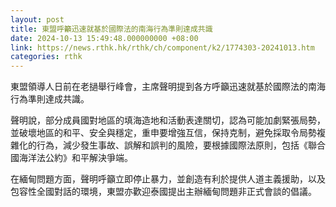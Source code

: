 ```yaml
---
layout: post
title: 東盟呼籲迅速就基於國際法的南海行為準則達成共識
date: 2024-10-13 15:49:48.000000000 +08:00
link: https://news.rthk.hk/rthk/ch/component/k2/1774303-20241013.htm
categories: rthk
---
```


東盟領導人日前在老撾舉行峰會，主席聲明提到各方呼籲迅速就基於國際法的南海行為準則達成共識。

聲明說，部分成員國對地區的填海造地和活動表達關切，認為可能加劇緊張局勢，並破壞地區的和平、安全與穩定，重申要增強互信，保持克制，避免採取令局勢複雜化的行為，減少發生事故、誤解和誤判的風險，要根據國際法原則，包括《聯合國海洋法公約》和平解決爭端。

在緬甸問題方面，聲明呼籲立即停止暴力，並創造有利於提供人道主義援助，以及包容性全國對話的環境，東盟亦歡迎泰國提出主辦緬甸問題非正式會談的倡議。
